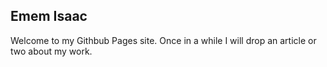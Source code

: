 ## Emem Isaac

Welcome to my Githbub Pages site. Once in a while I will drop an article or two about my work.

